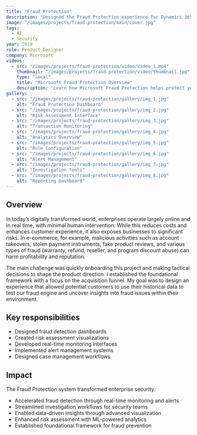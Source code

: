 ```yaml
---
title: "Fraud Protection"
description: "Designed the Fraud Protection experience for Dynamics 365"
image: "/images/projects/fraud-protection/main/cover.jpg"
tags:
  - AI
  - Security
year: 2019
role: Product Designer
company: Microsoft
videos:
  - src: "/images/projects/fraud-protection/video/video_1.mp4"
    thumbnail: "/images/projects/fraud-protection/video/thumbnail.jpg"
    type: "local"
    title: "Microsoft Fraud Protection Overview"
    description: "Learn how Microsoft Fraud Protection helps protect your business from fraud"
gallery:
  - src: "/images/projects/fraud-protection/gallery/img_1.jpg"
    alt: "Fraud Protection Dashboard"
  - src: "/images/projects/fraud-protection/gallery/img_2.jpg"
    alt: "Risk Assessment Interface"
  - src: "/images/projects/fraud-protection/gallery/img_3.jpg"
    alt: "Transaction Monitoring"
  - src: "/images/projects/fraud-protection/gallery/img_4.jpg"
    alt: "Analytics Overview"
  - src: "/images/projects/fraud-protection/gallery/img_5.jpg"
    alt: "Rule Configuration"
  - src: "/images/projects/fraud-protection/gallery/img_6.jpg"
    alt: "Alert Management"
  - src: "/images/projects/fraud-protection/gallery/img_7.jpg"
    alt: "Investigation Tools"
  - src: "/images/projects/fraud-protection/gallery/img_8.jpg"
    alt: "Reporting Dashboard"
---
```


## Overview

In today’s digitally transformed world, enterprises operate largely online and in real time, with minimal human intervention. While this reduces costs and enhances customer experience, it also exposes businesses to significant risks. In e-commerce, for example, malicious activities such as account takeovers, stolen payment instruments, fake product reviews, and various types of fraud (warranty, refund, reseller, and program discount abuse) can harm profitability and reputation.

The main challenge was quickly onboarding this project and making tactical decisions to shape the product direction. I established the foundational framework with a focus on the acquisition funnel. My goal was to design an experience that allowed potential customers to use their historical data to test our fraud engine and uncover insights into fraud issues within their environment.

## Key responsibilities

- Designed fraud detection dashboards
- Created risk assessment visualizations
- Developed real-time monitoring interfaces
- Implemented alert management systems
- Designed case management workflows

## Impact

The Fraud Protection system transformed enterprise security:
- Accelerated fraud detection through real-time monitoring and alerts
- Streamlined investigation workflows for security teams
- Enabled data-driven insights through advanced visualization
- Enhanced risk assessment with ML-powered analytics
- Established foundational framework for fraud prevention
